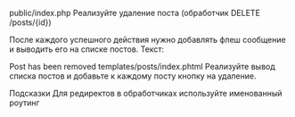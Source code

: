 public/index.php
Реализуйте удаление поста (обработчик DELETE /posts/{id})

После каждого успешного действия нужно добавлять флеш сообщение и выводить его на списке постов. Текст:

Post has been removed
templates/posts/index.phtml
Реализуйте вывод списка постов и добавьте к каждому посту кнопку на удаление.

Подсказки
Для редиректов в обработчиках используйте именованный роутинг